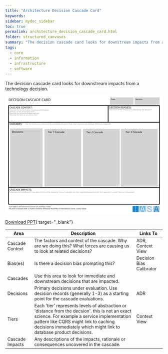 ```yaml
---
title: "Architecture Decision Cascade Card"
keywords: 
sidebar: mydoc_sidebar
toc: true
permalink: architecture_decision_cascade_card.html
folder: structured_canvases
summary: "The decision cascade card looks for downstream impacts from a technology decision."
tags: 
  - core
  - information
  - infrastructure
  - software
---
```


The decision cascade card looks for downstream impacts from a technology decision.

![image001](media/architecture_decision_cascade_card.svg)

[Download PPT](media/ppt/architecture_decision_cascade_card.ppt){:target="_blank"}

| Area            | Description                                                                                                                                                                                                                                                   | Links To                 |
| --------------- | ------------------------------------------------------------------------------------------------------------------------------------------------------------------------------------------------------------------------------------------------------------- | ------------------------ |
| Cascade Context | The factors and context of the cascade. Why are we doing this? What forces are causing us to look at related decisions?                                                                                                                                       | ADR, Context View        |
| Bias(es)        | Is there a decision bias prompting this?                                                                                                                                                                                                                      | Decision Bias Calibrator |
| Cascades        | Use this area to look for immediate and downstream decisions that are impacted.                                                                                                                                                                               |                          |
| Decisions       | Primary decisions under evaluation. Use decision records (generally 1-3) as a starting point for the cascade evaluations.                                                                                                                                     | ADR                      |
| Tiers           | Each 'tier' represents levels of abstraction or 'distance from the decsion'. this is not an exact science. For example a service implementation pattern like CQRS might link to caching decisions immediately which might link to database product decisions. | Context View             |
| Cascade Impacts | Any descriptions of the impacts, rationale or consequences uncovered in the cascade.                                                                                                                                                                          |                          |
